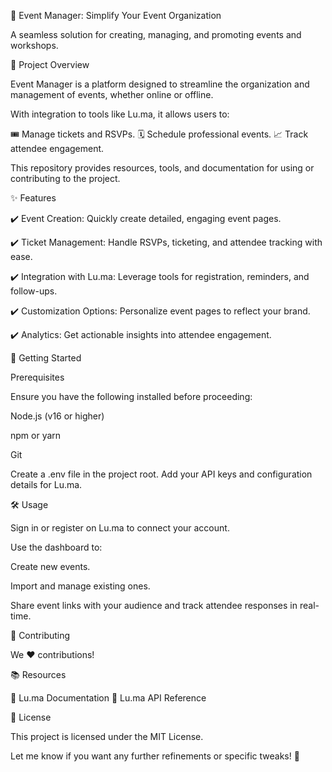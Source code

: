 🎉 Event Manager: Simplify Your Event Organization

A seamless solution for creating, managing, and promoting events and workshops.

📖 Project Overview

Event Manager is a platform designed to streamline the organization and management of events, whether online or offline.

With integration to tools like Lu.ma, it allows users to:

🎟️ Manage tickets and RSVPs.
🗓️ Schedule professional events.
📈 Track attendee engagement.

This repository provides resources, tools, and documentation for using or contributing to the project.

✨ Features

✔️ Event Creation: Quickly create detailed, engaging event pages.

✔️ Ticket Management: Handle RSVPs, ticketing, and attendee tracking with ease.

✔️ Integration with Lu.ma: Leverage tools for registration, reminders, and follow-ups.

✔️ Customization Options: Personalize event pages to reflect your brand.

✔️ Analytics: Get actionable insights into attendee engagement.

🚀 Getting Started

Prerequisites

Ensure you have the following installed before proceeding:

Node.js (v16 or higher)

npm or yarn

Git    

Create a .env file in the project root.
Add your API keys and configuration details for Lu.ma.

🛠️ Usage

Sign in or register on Lu.ma to connect your account.

Use the dashboard to:

Create new events.

Import and manage existing ones.

Share event links with your audience and track attendee responses in real-time.

🤝 Contributing

We ❤️ contributions!

📚 Resources

🔗 Lu.ma Documentation
🔗 Lu.ma API Reference

📜 License

This project is licensed under the MIT License.

Let me know if you want any further refinements or specific tweaks! 🚀




